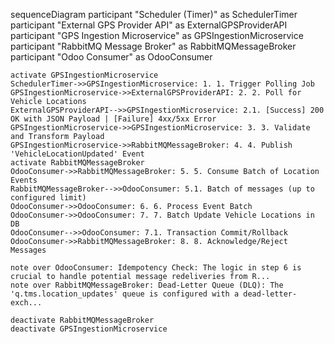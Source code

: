 sequenceDiagram
    participant "Scheduler (Timer)" as SchedulerTimer
    participant "External GPS Provider API" as ExternalGPSProviderAPI
    participant "GPS Ingestion Microservice" as GPSIngestionMicroservice
    participant "RabbitMQ Message Broker" as RabbitMQMessageBroker
    participant "Odoo Consumer" as OdooConsumer

    activate GPSIngestionMicroservice
    SchedulerTimer->>GPSIngestionMicroservice: 1. 1. Trigger Polling Job
    GPSIngestionMicroservice->>ExternalGPSProviderAPI: 2. 2. Poll for Vehicle Locations
    ExternalGPSProviderAPI-->>GPSIngestionMicroservice: 2.1. [Success] 200 OK with JSON Payload | [Failure] 4xx/5xx Error
    GPSIngestionMicroservice->>GPSIngestionMicroservice: 3. 3. Validate and Transform Payload
    GPSIngestionMicroservice->>RabbitMQMessageBroker: 4. 4. Publish 'VehicleLocationUpdated' Event
    activate RabbitMQMessageBroker
    OdooConsumer->>RabbitMQMessageBroker: 5. 5. Consume Batch of Location Events
    RabbitMQMessageBroker-->>OdooConsumer: 5.1. Batch of messages (up to configured limit)
    OdooConsumer->>OdooConsumer: 6. 6. Process Event Batch
    OdooConsumer->>OdooConsumer: 7. 7. Batch Update Vehicle Locations in DB
    OdooConsumer-->>OdooConsumer: 7.1. Transaction Commit/Rollback
    OdooConsumer->>RabbitMQMessageBroker: 8. 8. Acknowledge/Reject Messages

    note over OdooConsumer: Idempotency Check: The logic in step 6 is crucial to handle potential message redeliveries from R...
    note over RabbitMQMessageBroker: Dead-Letter Queue (DLQ): The 'q.tms.location_updates' queue is configured with a dead-letter-exch...

    deactivate RabbitMQMessageBroker
    deactivate GPSIngestionMicroservice
